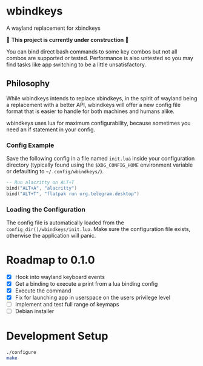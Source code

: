 # wbindkeys
A wayland replacement for xbindkeys

🚧 **This project is currently under construction** 🚧 

You can bind direct bash commands to some key combos but not all combos are supported or tested. Performance is also untested so you may find 
tasks like app switching to be a little unsatisfactory.

## Philosophy 

While wbindkeys intends to replace xbindkeys, in the spirit of wayland being a replacement with a better API, wbindkeys will offer a new config file format that is easier to handle for both machines and humans alike.

wbindkeys uses lua for maximum configurability, because sometimes you need an if statement in your config.

### Config Example

Save the following config in a file named `init.lua` inside your configuration directory (typically found using the `$XDG_CONFIG_HOME` environment variable or defaulting to `~/.config/wbindkeys/`).

```lua
-- Run alacritty on ALT+T
bind("ALT+A", "alacritty")
bind("ALT+T", "flatpak run org.telegram.desktop")
```

### Loading the Configuration

The config file is automatically loaded from the `config_dir()/wbindkeys/init.lua`. Make sure the configuration file exists, otherwise the application will panic.

# Roadmap to 0.1.0
- [x] Hook into wayland keyboard events
- [x] Get a binding to execute a print from a lua binding config
- [x] Execute the command 
- [x] Fix for launching app in userspace on the users privilege level
- [ ] Implement and test full range of keymaps
- [ ] Debian installer

# Development Setup 

```sh
./configure
make
```
